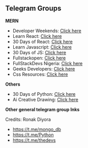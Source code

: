 ## Telegram Groups

**MERN**

- Developer Weekends: [Click here](https://t.me/developerWeekends)
- Learn React: [Click here](https://t.me/+Xt6aRhgz3C8dvPzl)
- 30 Days of React: [Click here](https://t.me/thirtydaysofreact)
- Learn Javascript: [Click here](https://t.me/+s24MfGgakPwzYWU1)
- 30 Days of JS: [Click here](https://t.me/ThirtyDaysOfJavaScript)
- Fullstackopen: [Click here](https://t.me/fullstackcourse)
- FullStackDevs Nigeria: [Click here](https://t.me/flstknigeria)
- Geeks Developers: [Click here](https://t.me/geeksdev)
- Css Resources: [Click here](https://t.me/learning_css_01)

**Others**

- 30 Days of Python: [Click here](https://t.me/ThirtyDaysOfPython)
- Ai Creative Drawing: [Click here](https://t.me/+foxK4tA3PhZlY2Fl)

**Other general telegram group lnks**

Credits:  Ronak Diyora

- https://t.me/mongo_db
- https://t.me/Python
- https://t.me/thedevs
